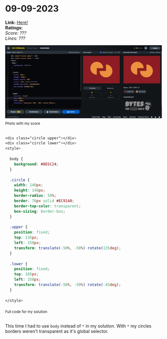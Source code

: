 # 09-09-2023

**Link:** [Here!](https://cssbattle.dev/play/fvELCOWUKXuKyHSsnZZk)
<br>
**Ratings:**
<br>
*Score: ???*
<br>
*Lines: ???*

![08-09-2023](/daily-targets/08-09-2023/08-09-2023-solution.png)
<sub>Photo with my score</sub>
<br>
<br>

```css
<div class="circle upper"></div>
<div class="circle lower"></div>
<style>

  body {
    background: #8D1C24;
  }

  .circle {
    width: 140px;
    height: 140px;
    border-radius: 50%;
    border: 70px solid #EC9140;
    border-top-color: transparent;
    box-sizing: border-box;
  }

  .upper {
    position: fixed;
    top: 135px;
    left: 150px;
    transform: translate(-50%, -50%) rotate(135deg);
  }
  
  .lower {
    position: fixed;
    top: 165px;
    left: 250px;
    transform: translate(-50%, -50%) rotate(-45deg);
  }

</style>
```
<sub>Full code for my solution</sub>
<br>
<br>

This time I had to use `body` instead of `*` in my solution. With `*` my circles borders weren't transparent as it's global selector.